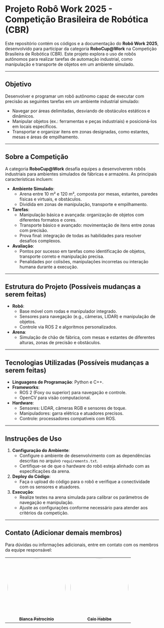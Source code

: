 # Projeto Robô Work 2025 - Competição Brasileira de Robótica (CBR)

Este repositório contém os códigos e a documentação do **Robô Work 2025**, desenvolvido para participar da categoria **RoboCup@Work** na Competição Brasileira de Robótica (CBR). Este projeto explora o uso de robôs autônomos para realizar tarefas de automação industrial, como manipulação e transporte de objetos em um ambiente simulado.

---

## Objetivo

Desenvolver e programar um robô autônomo capaz de executar com precisão as seguintes tarefas em um ambiente industrial simulado:

- Navegar por áreas delimitadas, desviando de obstáculos estáticos e dinâmicos.
- Manipular objetos (ex.: ferramentas e peças industriais) e posicioná-los em locais específicos.
- Transportar e organizar itens em zonas designadas, como estantes, mesas e áreas de empilhamento.

---

## Sobre a Competição

A categoria **RoboCup@Work** desafia equipes a desenvolverem robôs industriais para ambientes simulados de fábricas e armazéns. As principais características incluem:

- **Ambiente Simulado**:
  - Arena entre 10 m² e 120 m², composta por mesas, estantes, paredes físicas e virtuais, e obstáculos.
  - Dividida em zonas de manipulação, transporte e empilhamento.
- **Tarefas**:
  - Manipulação básica e avançada: organização de objetos com diferentes formatos e cores.
  - Transporte básico e avançado: movimentação de itens entre zonas com precisão.
  - Prova final: integração de todas as habilidades para resolver desafios complexos.
- **Avaliação**:
  - Pontos por sucesso em tarefas como identificação de objetos, transporte correto e manipulação precisa.
  - Penalidades por colisões, manipulações incorretas ou interação humana durante a execução.

---

## Estrutura do Projeto (Possíveis mudanças a serem feitas)

- **Robô**:
  - Base móvel com rodas e manipulador integrado.
  - Sensores para navegação (e.g., câmeras, LIDAR) e manipulação de objetos.
  - Controle via ROS 2 e algoritmos personalizados.
- **Arena**:
  - Simulação de chão de fábrica, com mesas e estantes de diferentes alturas, zonas de precisão e obstáculos.

---

## Tecnologias Utilizadas (Possíveis mudanças a serem feitas)

- **Linguagens de Programação**: Python e C++.
- **Frameworks**:
  - ROS 2 (Foxy ou superior) para navegação e controle.
  - OpenCV para visão computacional.
- **Hardware**:
  - Sensores: LIDAR, câmeras RGB e sensores de toque.
  - Manipuladores: garra elétrica e atuadores precisos.
  - Controle: processadores compatíveis com ROS.

---

## Instruções de Uso

1. **Configuração do Ambiente**:
   - Configure o ambiente de desenvolvimento com as dependências descritas no arquivo `requirements.txt`.
   - Certifique-se de que o hardware do robô esteja alinhado com as especificações da arena.
2. **Deploy do Código**:
   - Faça o upload do código para o robô e verifique a conectividade com os sensores e atuadores.
3. **Execução**:
   - Realize testes na arena simulada para calibrar os parâmetros de navegação e manipulação.
   - Ajuste as configurações conforme necessário para atender aos critérios da competição.

---

## Contato (Adicionar demais membros)

Para dúvidas ou informações adicionais, entre em contato com os membros da equipe responsável:
<div align = "center">
<table>
  <tr>
    <td align="center"><a href="https://github.com/BiancaPatrocinio7"><img style="border-radius: 50%;" src="https://github.com/BiancaPatrocinio7.png" width="190;" alt=""/><br /><sub><b>Bianca Patrocínio</b></sub></a><br /><a href="Link git" title="Rocketseat"></a></td>
    <td align="center"><a href="https://github.com/CaioHabibe"><img style="border-radius: 50%;" src="https://github.com/CaioHabibe.png" width="190;" alt=""/><br /><sub><b>Caio Habibe</b></sub></a><br /><a href="Link git" title="a"></a></td>

  </tr>
</table>

</div>


